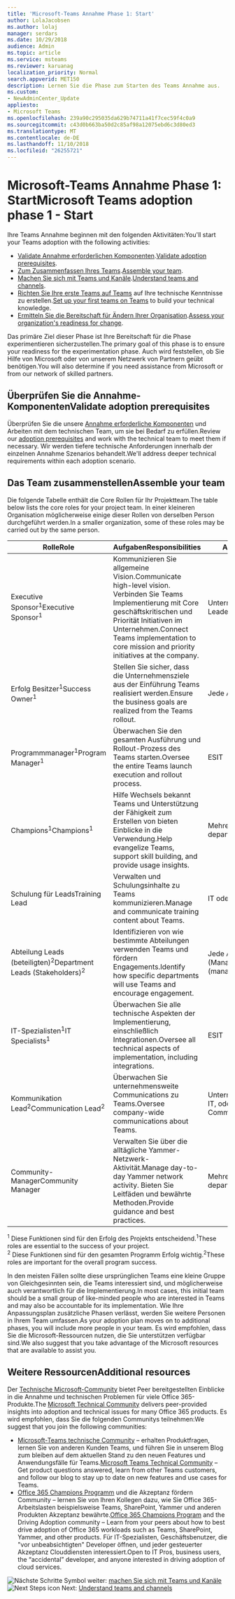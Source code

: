 ```yaml
---
title: 'Microsoft-Teams Annahme Phase 1: Start'
author: LolaJacobsen
ms.author: lolaj
manager: serdars
ms.date: 10/29/2018
audience: Admin
ms.topic: article
ms.service: msteams
ms.reviewer: karuanag
localization_priority: Normal
search.appverid: MET150
description: Lernen Sie die Phase zum Starten des Teams Annahme aus.
ms.custom:
- NewAdminCenter_Update
appliesto:
- Microsoft Teams
ms.openlocfilehash: 239a90c295035da629b74711a41f7cec59f4c0a9
ms.sourcegitcommit: c43d0b663ba50d2c85af98a12075ebd6c3d80ed3
ms.translationtype: MT
ms.contentlocale: de-DE
ms.lasthandoff: 11/10/2018
ms.locfileid: "26255721"
---
```

# <a name="microsoft-teams-adoption-phase-1---start"></a><span data-ttu-id="44c52-103">Microsoft-Teams Annahme Phase 1: Start</span><span class="sxs-lookup"><span data-stu-id="44c52-103">Microsoft Teams adoption phase 1 - Start</span></span>

<span data-ttu-id="44c52-104">Ihre Teams Annahme beginnen mit den folgenden Aktivitäten:</span><span class="sxs-lookup"><span data-stu-id="44c52-104">You'll start your Teams adoption with the following activities:</span></span>

- <span data-ttu-id="44c52-105">[Validate Annahme erforderlichen Komponenten](#validate-adoption-prerequisites).</span><span class="sxs-lookup"><span data-stu-id="44c52-105">[Validate adoption prerequisites](#validate-adoption-prerequisites).</span></span>
- <span data-ttu-id="44c52-106">[Zum Zusammenfassen Ihres Teams](#assemble-your-team).</span><span class="sxs-lookup"><span data-stu-id="44c52-106">[Assemble your team](#assemble-your-team).</span></span>
- <span data-ttu-id="44c52-107">[Machen Sie sich mit Teams und Kanäle](teams-adoption-understand-teams-and-channels.md).</span><span class="sxs-lookup"><span data-stu-id="44c52-107">[Understand teams and channels](teams-adoption-understand-teams-and-channels.md).</span></span>
- <span data-ttu-id="44c52-108">[Richten Sie Ihre erste Teams auf Teams](teams-adoption-your-first-teams.md) auf Ihre technische Kenntnisse zu erstellen.</span><span class="sxs-lookup"><span data-stu-id="44c52-108">[Set up your first teams on Teams](teams-adoption-your-first-teams.md) to build your technical knowledge.</span></span>
- <span data-ttu-id="44c52-109">[Ermitteln Sie die Bereitschaft für Ändern Ihrer Organisation](teams-adoption-assess-readiness.md).</span><span class="sxs-lookup"><span data-stu-id="44c52-109">[Assess your organization's readiness for change](teams-adoption-assess-readiness.md).</span></span>

<span data-ttu-id="44c52-110">Das primäre Ziel dieser Phase ist Ihre Bereitschaft für die Phase experimentieren sicherzustellen.</span><span class="sxs-lookup"><span data-stu-id="44c52-110">The primary goal of this phase is to ensure your readiness for the experimentation phase.</span></span> <span data-ttu-id="44c52-111">Auch wird feststellen, ob Sie Hilfe von Microsoft oder von unserem Netzwerk von Partnern geübt benötigen.</span><span class="sxs-lookup"><span data-stu-id="44c52-111">You will also determine if you need assistance from Microsoft or from our network of skilled partners.</span></span>  

## <a name="validate-adoption-prerequisites"></a><span data-ttu-id="44c52-112">Überprüfen Sie die Annahme-Komponenten</span><span class="sxs-lookup"><span data-stu-id="44c52-112">Validate adoption prerequisites</span></span>

<span data-ttu-id="44c52-113">Überprüfen Sie die unsere [Annahme erforderliche Komponenten](teams-adoption-get-started.md#adoption-prerequisites) und Arbeiten mit dem technischen Team, um sie bei Bedarf zu erfüllen.</span><span class="sxs-lookup"><span data-stu-id="44c52-113">Review our [adoption prerequisites](teams-adoption-get-started.md#adoption-prerequisites) and work with the technical team to meet them if necessary.</span></span> <span data-ttu-id="44c52-114">Wir werden tiefere technische Anforderungen innerhalb der einzelnen Annahme Szenarios behandelt.</span><span class="sxs-lookup"><span data-stu-id="44c52-114">We'll address deeper technical requirements within each adoption scenario.</span></span>

## <a name="assemble-your-team"></a><span data-ttu-id="44c52-115">Das Team zusammenstellen</span><span class="sxs-lookup"><span data-stu-id="44c52-115">Assemble your team</span></span>

<span data-ttu-id="44c52-116">Die folgende Tabelle enthält die Core Rollen für Ihr Projektteam.</span><span class="sxs-lookup"><span data-stu-id="44c52-116">The table below lists the core roles for your project team.</span></span> <span data-ttu-id="44c52-117">In einer kleineren Organisation möglicherweise einige dieser Rollen von derselben Person durchgeführt werden.</span><span class="sxs-lookup"><span data-stu-id="44c52-117">In a smaller organization, some of these roles may be carried out by the same person.</span></span>

| <span data-ttu-id="44c52-118">Rolle</span><span class="sxs-lookup"><span data-stu-id="44c52-118">Role</span></span> | <span data-ttu-id="44c52-119">Aufgaben</span><span class="sxs-lookup"><span data-stu-id="44c52-119">Responsibilities</span></span> | <span data-ttu-id="44c52-120">Abteilung</span><span class="sxs-lookup"><span data-stu-id="44c52-120">Department</span></span> |
| ---- | ---------------- | ---------- |
| <span data-ttu-id="44c52-121">Executive Sponsor<sup>1</sup></span><span class="sxs-lookup"><span data-stu-id="44c52-121">Executive Sponsor<sup>1</sup></span></span> | <span data-ttu-id="44c52-122">Kommunizieren Sie allgemeine Vision.</span><span class="sxs-lookup"><span data-stu-id="44c52-122">Communicate high-level vision.</span></span> <span data-ttu-id="44c52-123">Verbinden Sie Teams Implementierung mit Core geschäftskritischen und Priorität Initiativen im Unternehmen.</span><span class="sxs-lookup"><span data-stu-id="44c52-123">Connect Teams implementation to core mission and priority initiatives at the company.</span></span> | <span data-ttu-id="44c52-124">Unternehmensleitung</span><span class="sxs-lookup"><span data-stu-id="44c52-124">Executive Leadership</span></span> |
| <span data-ttu-id="44c52-125">Erfolg Besitzer<sup>1</sup></span><span class="sxs-lookup"><span data-stu-id="44c52-125">Success Owner<sup>1</sup></span></span> | <span data-ttu-id="44c52-126">Stellen Sie sicher, dass die Unternehmensziele aus der Einführung Teams realisiert werden.</span><span class="sxs-lookup"><span data-stu-id="44c52-126">Ensure the business goals are realized from the Teams rollout.</span></span> | <span data-ttu-id="44c52-127">Jede Abteilung</span><span class="sxs-lookup"><span data-stu-id="44c52-127">Any department</span></span> |
| <span data-ttu-id="44c52-128">Programmmanager<sup>1</sup></span><span class="sxs-lookup"><span data-stu-id="44c52-128">Program Manager<sup>1</sup></span></span> | <span data-ttu-id="44c52-129">Überwachen Sie den gesamten Ausführung und Rollout-Prozess des Teams starten.</span><span class="sxs-lookup"><span data-stu-id="44c52-129">Oversee the entire Teams launch execution and rollout process.</span></span> | <span data-ttu-id="44c52-130">ES</span><span class="sxs-lookup"><span data-stu-id="44c52-130">IT</span></span> |
| <span data-ttu-id="44c52-131">Champions<sup>1</sup></span><span class="sxs-lookup"><span data-stu-id="44c52-131">Champions<sup>1</sup></span></span> | <span data-ttu-id="44c52-132">Hilfe Wechsels bekannt Teams und Unterstützung der Fähigkeit zum Erstellen von bieten Einblicke in die Verwendung.</span><span class="sxs-lookup"><span data-stu-id="44c52-132">Help evangelize Teams, support skill building, and provide usage insights.</span></span> | <span data-ttu-id="44c52-133">Mehrere Abteilungen</span><span class="sxs-lookup"><span data-stu-id="44c52-133">Multiple departments</span></span> |
| <span data-ttu-id="44c52-134">Schulung für Leads</span><span class="sxs-lookup"><span data-stu-id="44c52-134">Training Lead</span></span> | <span data-ttu-id="44c52-135">Verwalten und Schulungsinhalte zu Teams kommunizieren.</span><span class="sxs-lookup"><span data-stu-id="44c52-135">Manage and communicate training content about Teams.</span></span> | <span data-ttu-id="44c52-136">IT oder anderen</span><span class="sxs-lookup"><span data-stu-id="44c52-136">IT or other</span></span> |
| <span data-ttu-id="44c52-137">Abteilung Leads (beteiligten)<sup>2</sup></span><span class="sxs-lookup"><span data-stu-id="44c52-137">Department Leads (Stakeholders)<sup>2</sup></span></span> | <span data-ttu-id="44c52-138">Identifizieren von wie bestimmte Abteilungen verwenden Teams und fördern Engagements.</span><span class="sxs-lookup"><span data-stu-id="44c52-138">Identify how specific departments will use Teams and encourage engagement.</span></span> | <span data-ttu-id="44c52-139">Jede Abteilung (Management)</span><span class="sxs-lookup"><span data-stu-id="44c52-139">Any department (management)</span></span> |
| <span data-ttu-id="44c52-140">IT-Spezialisten<sup>1</sup></span><span class="sxs-lookup"><span data-stu-id="44c52-140">IT Specialists<sup>1</sup></span></span> | <span data-ttu-id="44c52-141">Überwachen Sie alle technische Aspekten der Implementierung, einschließlich Integrationen.</span><span class="sxs-lookup"><span data-stu-id="44c52-141">Oversee all technical aspects of implementation, including integrations.</span></span> | <span data-ttu-id="44c52-142">ES</span><span class="sxs-lookup"><span data-stu-id="44c52-142">IT</span></span> |
| <span data-ttu-id="44c52-143">Kommunikation Lead<sup>2</sup></span><span class="sxs-lookup"><span data-stu-id="44c52-143">Communication Lead<sup>2</sup></span></span> | <span data-ttu-id="44c52-144">Überwachen Sie unternehmensweite Communications zu Teams.</span><span class="sxs-lookup"><span data-stu-id="44c52-144">Oversee company-wide communications about Teams.</span></span> | <span data-ttu-id="44c52-145">Unternehmenskommunikation IT, oder eine andere</span><span class="sxs-lookup"><span data-stu-id="44c52-145">Corporate Communications, IT, or other</span></span> |
| <span data-ttu-id="44c52-146">Community-Manager</span><span class="sxs-lookup"><span data-stu-id="44c52-146">Community Manager</span></span> | <span data-ttu-id="44c52-147">Verwalten Sie über die alltägliche Yammer-Netzwerk-Aktivität.</span><span class="sxs-lookup"><span data-stu-id="44c52-147">Manage day-to-day Yammer network activity.</span></span> <span data-ttu-id="44c52-148">Bieten Sie Leitfäden und bewährte Methoden.</span><span class="sxs-lookup"><span data-stu-id="44c52-148">Provide guidance and best practices.</span></span> | <span data-ttu-id="44c52-149">Mehrere Abteilungen</span><span class="sxs-lookup"><span data-stu-id="44c52-149">Multiple departments</span></span> |

<span data-ttu-id="44c52-150"><sup>1</sup> Diese Funktionen sind für den Erfolg des Projekts entscheidend.</span><span class="sxs-lookup"><span data-stu-id="44c52-150"><sup>1</sup>These roles are essential to the success of your project.</span></span></br>
<span data-ttu-id="44c52-151"><sup>2</sup> Diese Funktionen sind für den gesamten Programm Erfolg wichtig.</span><span class="sxs-lookup"><span data-stu-id="44c52-151"><sup>2</sup>These roles are important for the overall program success.</span></span>

<span data-ttu-id="44c52-152">In den meisten Fällen sollte diese ursprünglichen Teams eine kleine Gruppe von Gleichgesinnten sein, die Teams interessiert sind, und möglicherweise auch verantwortlich für die Implementierung.</span><span class="sxs-lookup"><span data-stu-id="44c52-152">In most cases, this initial team should be a small group of like-minded people who are interested in Teams and may also be accountable for its implementation.</span></span> <span data-ttu-id="44c52-153">Wie Ihre Anpassungsplan zusätzliche Phasen verlässt, werden Sie weitere Personen in Ihrem Team umfassen.</span><span class="sxs-lookup"><span data-stu-id="44c52-153">As your adoption plan moves on to additional phases, you will include more people in your team.</span></span> <span data-ttu-id="44c52-154">Es wird empfohlen, dass Sie die Microsoft-Ressourcen nutzen, die Sie unterstützen verfügbar sind.</span><span class="sxs-lookup"><span data-stu-id="44c52-154">We also suggest that you take advantage of the Microsoft resources that are available to assist you.</span></span> 

## <a name="additional-resources"></a><span data-ttu-id="44c52-155">Weitere Ressourcen</span><span class="sxs-lookup"><span data-stu-id="44c52-155">Additional resources</span></span>

<span data-ttu-id="44c52-156">Der [Technische Microsoft-Community](https://aka.ms/TechCommunity) bietet Peer bereitgestellten Einblicke in die Annahme und technischen Problemen für viele Office 365-Produkte.</span><span class="sxs-lookup"><span data-stu-id="44c52-156">The [Microsoft Technical Community](https://aka.ms/TechCommunity) delivers peer-provided insights into adoption and technical issues for many Office 365 products.</span></span> <span data-ttu-id="44c52-157">Es wird empfohlen, dass Sie die folgenden Communitys teilnehmen:</span><span class="sxs-lookup"><span data-stu-id="44c52-157">We suggest that you join the following communities:</span></span>

- <span data-ttu-id="44c52-158">[Microsoft-Teams technische Community](https://aka.ms/TeamsCommunity) – erhalten Produktfragen, lernen Sie von anderen Kunden Teams, und führen Sie in unserem Blog zum bleiben auf dem aktuellen Stand zu den neuen Features und Anwendungsfälle für Teams.</span><span class="sxs-lookup"><span data-stu-id="44c52-158">[Microsoft Teams Technical Community](https://aka.ms/TeamsCommunity) – Get product questions answered, learn from other Teams customers, and follow our blog to stay up to date on new features and use cases for Teams.</span></span> 
- <span data-ttu-id="44c52-159">[Office 365 Champions Programm](https://aka.ms/O365Champions) und die Akzeptanz fördern Community – lernen Sie von Ihren Kollegen dazu, wie Sie Office 365-Arbeitslasten beispielsweise Teams, SharePoint, Yammer und anderen Produkten Akzeptanz bewährte.</span><span class="sxs-lookup"><span data-stu-id="44c52-159">[Office 365 Champions Program](https://aka.ms/O365Champions) and the Driving Adoption community – Learn from your peers about how to best drive adoption of Office 365 workloads such as Teams, SharePoint, Yammer, and other products.</span></span> <span data-ttu-id="44c52-160">Für IT-Spezialisten, Geschäftsbenutzer, die "vor unbeabsichtigten" Developer öffnen, und jeder gesteuerter Akzeptanz Clouddiensten interessiert.</span><span class="sxs-lookup"><span data-stu-id="44c52-160">Open to IT Pros, business users, the “accidental” developer, and anyone interested in driving adoption of cloud services.</span></span>  


<span data-ttu-id="44c52-161">![Nächste Schritte Symbol](media/teams-adoption-next-icon.png) weiter: [machen Sie sich mit Teams und Kanäle](teams-adoption-understand-teams-and-channels.md)</span><span class="sxs-lookup"><span data-stu-id="44c52-161">![Next Steps icon](media/teams-adoption-next-icon.png) Next: [Understand teams and channels](teams-adoption-understand-teams-and-channels.md)</span></span>